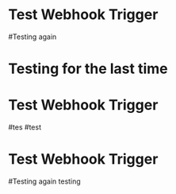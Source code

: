 # Test Webhook Trigger
#Testing again
# Testing for the last time
# Test Webhook Trigger
#tes
#test
# Test Webhook Trigger
#Testing again
testing





